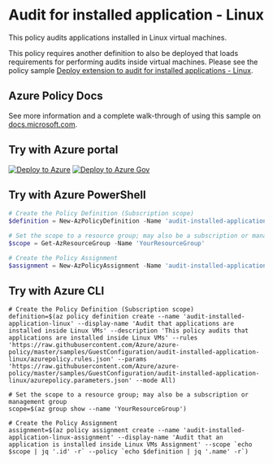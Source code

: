 # Audit for installed application - Linux

This policy audits applications installed in Linux virtual machines.

This policy requires another definition to also be deployed that loads requirements for performing audits inside virtual machines.  Please see the policy sample
[Deploy extension to audit for installed applications - Linux](../deployextension-installed-application-linux\README.md).

## Azure Policy Docs

See more information and a complete walk-through of using this sample on
[docs.microsoft.com](https://docs.microsoft.com/azure/governance/policy/samples/audit-installed-application-linux).

## Try with Azure portal

[![Deploy to Azure](http://azuredeploy.net/deploybutton.png)](https://portal.azure.com/?#blade/Microsoft_Azure_Policy/CreatePolicyDefinitionBlade/uri/https%3A%2F%2Fraw.githubusercontent.com%2FAzure%2Fazure-policy%2Fmaster%2Fsamples%2FGuestConfiguration%2Faudit-installed-application-linux%2Fazurepolicy.json)
[![Deploy to Azure Gov](https://docs.microsoft.com/azure/governance/policy/media/deploy/deployGovbutton.png)](https://portal.azure.us/?#blade/Microsoft_Azure_Policy/CreatePolicyDefinitionBlade/uri/https%3A%2F%2Fraw.githubusercontent.com%2FAzure%2Fazure-policy%2Fmaster%2Fsamples%2FGuestConfiguration%2Faudit-installed-application-linux%2Fazurepolicy.json)

## Try with Azure PowerShell

````powershell
# Create the Policy Definition (Subscription scope)
$definition = New-AzPolicyDefinition -Name 'audit-installed-application-linux' -DisplayName 'Audit that applications are installed inside Linux VMs' -description 'This policy audits that applications are installed inside Linux VMs' -Policy 'https://raw.githubusercontent.com/Azure/azure-policy/master/samples/GuestConfiguration/audit-installed-application-linux/azurepolicy.rules.json' -Parameter 'https://raw.githubusercontent.com/Azure/azure-policy/master/samples/GuestConfiguration/audit-installed-application-linux/azurepolicy.parameters.json' -Mode All

# Set the scope to a resource group; may also be a subscription or management group
$scope = Get-AzResourceGroup -Name 'YourResourceGroup'

# Create the Policy Assignment
$assignment = New-AzPolicyAssignment -Name 'audit-installed-application-linux-assignment' -DisplayName 'Audit that an application is installed inside Linux VMs Assignment' -Scope $scope.ResourceId -PolicyDefinition $definition
````

## Try with Azure CLI

```cli
# Create the Policy Definition (Subscription scope)
definition=$(az policy definition create --name 'audit-installed-application-linux' --display-name 'Audit that applications are installed inside Linux VMs' --description 'This policy audits that applications are installed inside Linux VMs' --rules 'https://raw.githubusercontent.com/Azure/azure-policy/master/samples/GuestConfiguration/audit-installed-application-linux/azurepolicy.rules.json' --params 'https://raw.githubusercontent.com/Azure/azure-policy/master/samples/GuestConfiguration/audit-installed-application-linux/azurepolicy.parameters.json' --mode All)

# Set the scope to a resource group; may also be a subscription or management group
scope=$(az group show --name 'YourResourceGroup')

# Create the Policy Assignment
assignment=$(az policy assignment create --name 'audit-installed-application-linux-assignment' --display-name 'Audit that an application is installed inside Linux VMs Assignment' --scope `echo $scope | jq '.id' -r` --policy `echo $definition | jq '.name' -r`)
```